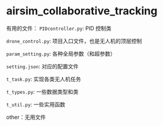 # airsim_collaborative_tracking

有用的文件：
`PIDcontroller.py`: PID 控制类

`drone_control.py`: 项目入口文件，也是无人机的顶层控制

`param_setting.py`: 各种全局参数（和超参数）

`setting.json`: 对应的配置文件

`t_task.py`: 实现各类无人机任务

`t_types.py`: 一些数据类型和类

`t_util.py`: 一些实用函数


other：无用文件
